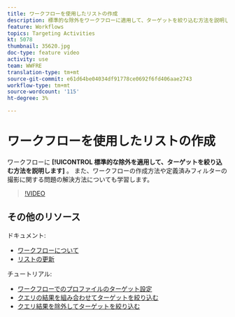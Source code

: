 ```yaml
---
title: ワークフローを使用したリストの作成
description: 標準的な除外をワークフローに適用して、ターゲットを絞り込む方法を説明します。 また、ワークフローの作成方法や定義済みフィルターの撮影に関する問題の解決方法についても学習します。
feature: Workflows
topics: Targeting Activities
kt: 5078
thumbnail: 35620.jpg
doc-type: feature video
activity: use
team: WWFRE
translation-type: tm+mt
source-git-commit: e61d64be04034df91778ce0692f6fd406aae2743
workflow-type: tm+mt
source-wordcount: '115'
ht-degree: 3%

---
```



# ワークフローを使用したリストの作成

ワークフローに **[!UICONTROL 標準的な除外を適用して、ターゲットを絞り込む方法を説明します]** 。 また、ワークフローの作成方法や定義済みフィルターの撮影に関する問題の解決方法についても学習します。

>[!VIDEO](https://video.tv.adobe.com/v/35620?quality=12)

## その他のリソース

ドキュメント:

* [ワークフローについて](https://docs.adobe.com/content/help/en/campaign-classic/using/automating-with-workflows/introduction/about-workflows.html)
* [リストの更新](https://docs.adobe.com/content/help/en/campaign-classic/using/automating-with-workflows/targeting-activities/list-update.html)

チュートリアル:

* [ワークフローでのプロファイルのターゲット設定](/help/acc/getting-started/targeting-profiles-in-a-workflow.md)
* [クエリの結果を組み合わせてターゲットを絞り込む](/help/acc/automating-with-workflows/refining-targets-by-combining-query-results.md)
* [クエリ結果を除外してターゲットを絞り込む](/help/acc/automating-with-workflows/refining-targets-by-excluding-query-results.md)
